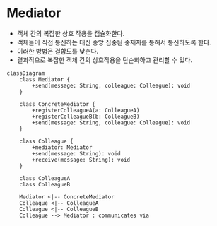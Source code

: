 # Mediator

- 객체 간의 복잡한 상호 작용을 캡슐화한다.
- 객체들이 직접 통신하는 대신 중앙 집중된 중재자를 통해서 통신하도록 한다.
- 이러한 방법은 결합도를 낮춘다.
- 결과적으로 복잡한 객체 간의 상호작용을 단순화하고 관리할 수 있다.

```mermaid
classDiagram
    class Mediator {
        +send(message: String, colleague: Colleague): void
    }

    class ConcreteMediator {
        +registerColleagueA(a: ColleagueA)
        +registerColleagueB(b: ColleagueB)
        +send(message: String, colleague: Colleague): void
    }

    class Colleague {
        +mediator: Mediator
        +send(message: String): void
        +receive(message: String): void
    }

    class ColleagueA
    class ColleagueB

    Mediator <|-- ConcreteMediator
    Colleague <|-- ColleagueA
    Colleague <|-- ColleagueB
    Colleague --> Mediator : communicates via
```